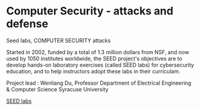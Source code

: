 # Computer Security - attacks and defense

Seed labs, COMPUTER SECURITY attacks

Started in 2002, funded by a total of 1.3 million dollars from NSF, and now used by 1050 institutes worldwide, the SEED project's objectives are to develop hands-on laboratory exercises (called SEED labs) for cybersecurity education, and to help instructors adopt these labs in their curriculam.

Project lead :  Wenliang Du, Professor
Department of Electrical Engineering & Computer Science
Syracuse University

[SEED labs](https://seedsecuritylabs.org)
